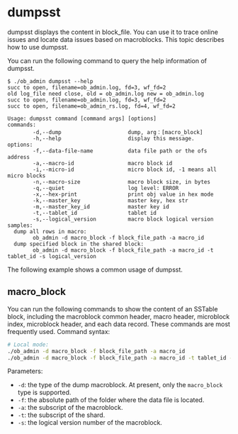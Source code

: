 # dumpsst

dumpsst displays the content in block_file. You can use it to trace online issues and locate data issues based on macroblocks. This topic describes how to use dumpsst. 

You can run the following command to query the help information of dumpsst. 

```shell
$ ./ob_admin dumpsst --help
succ to open, filename=ob_admin.log, fd=3, wf_fd=2
old log_file need close, old = ob_admin.log new = ob_admin.log
succ to open, filename=ob_admin.log, fd=3, wf_fd=2
succ to open, filename=ob_admin_rs.log, fd=4, wf_fd=2

Usage: dumpsst command [command args] [options]
commands:
        -d,--dump                     dump, arg：[macro_block]
        -h,--help                     display this message.
options:
        -f,--data-file-name           data file path or the ofs address
        -a,--macro-id                 macro block id
        -i,--micro-id                 micro block id, -1 means all micro blocks
        -n,--macro-size               macro block size, in bytes
        -q,--quiet                    log level: ERROR
        -x,--hex-print                print obj value in hex mode
        -k,--master_key               master key, hex str
        -m,--master_key_id            master key id
        -t,--tablet_id                tablet id
        -s,--logical_version          macro block logical version
samples:
  dump all rows in macro:
        ob_admin -d macro_block -f block_file_path -a macro_id
  dump specified block in the shared block:
        ob_admin -d macro_block -f block_file_path -a macro_id -t tablet_id -s logical_version
```

The following example shows a common usage of dumpsst. 

## macro_block

You can run the following commands to show the content of an SSTable block, including the macroblock common header, macro header, microblock index, microblock header, and each data record. These commands are most frequently used. Command syntax:

```bash
# Local mode:
./ob_admin -d macro_block -f block_file_path -a macro_id
./ob_admin -d macro_block -f block_file_path -a macro_id -t tablet_id -s logical_version
```

Parameters:


* `-d`: the type of the dump macroblock. At present, only the `macro_block` type is supported. 
* `-f`: the absolute path of the folder where the data file is located. 
* `-a`: the subscript of the macroblock. 
* `-t`: the subscript of the shard. 
* `-s`: the logical version number of the macroblock. 
